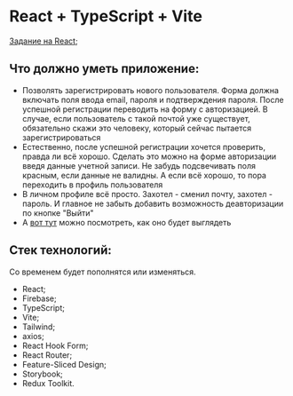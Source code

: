 # React + TypeScript + Vite

[Задание на React](https://telegra.ph/Testovoe-zadanie-na-React-08-06d);

## Что должно уметь приложение:

- Позволять зарегистрировать нового пользователя. Форма должна включать поля ввода email, пароля и подтверждения пароля. После успешной регистрации переводить на форму с авторизацией. В случае, если пользователь с такой почтой уже существует, обязательно скажи это человеку, который сейчас пытается зарегистрироваться 
- Естественно, после успешной регистрации хочется проверить, правда ли всё хорошо. Сделать это можно на форме авторизации введя данные учетной записи. Не забудь подсвечивать поля красным, если данные не валидны. А если всё хорошо, то пора переходить в профиль пользователя
- В личном профиле всё просто. Захотел - сменил почту, захотел - пароль. И главное не забыть добавить возможность деавторизации по кнопке "Выйти"
- А [вот тут](https://www.figma.com/file/C9ijgnUw159VuLDtXQpVKX/%D0%A2%D0%B5%D1%81%D1%82%D0%BE%D0%B2%D0%BE%D0%B5-Frontend?type=design&node-id=0-1&mode=design&t=LBwpXFftUp21oLCV-0) можно посмотреть, как оно будет выглядеть

## Стек технологий:

Со временем будет пополнятся или изменяться.

- React;
- Firebase;
- TypeScript;
- Vite;
-  Tailwind;
-  axios;
-  React Hook Form;
-  React Router;
-  Feature-Sliced Design;
-  Storybook;
-  Redux Toolkit.


